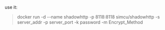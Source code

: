 use it:

> docker run -d --name shadowhttp -p 8118:8118 simcu/shadowhttp -s server\_addr -p server\_port -k password -m Encrypt\_Method